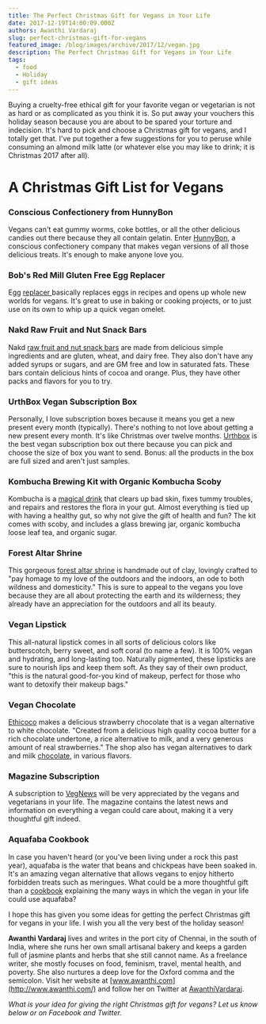 ```yaml
---
title: The Perfect Christmas Gift for Vegans in Your Life
date: 2017-12-19T14:00:09.000Z
authors: Awanthi Vardaraj
slug: perfect-christmas-gift-for-vegans
featured_image: /blog/images/archive/2017/12/vegan.jpg
description: The Perfect Christmas Gift for Vegans in Your Life
tags:
  - food
  - Holiday
  - gift ideas
---
```

Buying a cruelty-free ethical gift for your favorite vegan or vegetarian is not as hard or as complicated as you think it is. So put away your vouchers this holiday season because you are about to be spared your torture and indecision. It's hard to pick and choose a Christmas gift for vegans, and I totally get that. I've put together a few suggestions for you to peruse while consuming an almond milk latte (or whatever else you may like to drink; it is Christmas 2017 after all).

# A Christmas Gift List for Vegans

### Conscious Confectionery from HunnyBon

Vegans can't eat gummy worms, coke bottles, or all the other delicious candies out there because they all contain gelatin. Enter [HunnyBon](https://www.hunnybon.com/), a conscious confectionery company that makes vegan versions of all those delicious treats. It's enough to make anyone love you.

### Bob's Red Mill Gluten Free Egg Replacer

Egg [replacer ](https://www.amazon.com/Bobs-Red-Mill-Replacer-Single/dp/B01LZZUP98/ref=pd%5Fsim%5F325%5F12?%5Fencoding=UTF8&pd%5Frd%5Fi=B01LZZUP98&pd%5Frd%5Fr=BR7NDTDG0V0MS0W2Y7JV&pd%5Frd%5Fw=u8Up1&pd%5Frd%5Fwg=SOOk0&psc=1&refRID=BR7NDTDG0V0MS0W2Y7JV)basically replaces eggs in recipes and opens up whole new worlds for vegans. It's great to use in baking or cooking projects, or to just use on its own to whip up a quick vegan omelet.

### Nakd Raw Fruit and Nut Snack Bars

Nakd [raw fruit and nut snack bars](https://www.amazon.com/Nakd-Cocoa-Orange-18-Pack/dp/B0069RR05Q/ref=sr%5F1%5F3%5Fa%5Fit?ie=UTF8&qid=1506841393&sr=8-3&keywords=nakd+raw+food+bars&th=1) are made from delicious simple ingredients and are gluten, wheat, and dairy free. They also don't have any added syrups or sugars, and are GM free and low in saturated fats. These bars contain delicious hints of cocoa and orange. Plus, they have other packs and flavors for you to try.

### UrthBox Vegan Subscription Box

Personally, I love subscription boxes because it means you get a new present every month (typically). There's nothing to not love about getting a new present every month. It's like Christmas over twelve months. [Urthbox](http://www.urthbox.com/) is the best vegan subscription box out there because you can pick and choose the size of box you want to send. Bonus: all the products in the box are full sized and aren't just samples.

### Kombucha Brewing Kit with Organic Kombucha Scoby

Kombucha is a [magical drink](https://www.amazon.com/Kombucha-Brewing-Organic-Scoby-Temperature/dp/B00LW7OR4A/ref=as%5Fli%5Fss%5Ftl?s=kitchen&ie=UTF8&qid=1480603139&sr=1-2&keywords=kombucha+home+brew&linkCode=sl1&tag=nutriciously-20&linkId=6a267d5e9656a7a967eccfd8d2526b88) that clears up bad skin, fixes tummy troubles, and repairs and restores the flora in your gut. Almost everything is tied up with having a healthy gut, so why not give the gift of health and fun? The kit comes with scoby, and includes a glass brewing jar, organic kombucha loose leaf tea, and organic sugar.

### Forest Altar Shrine

This gorgeous [forest altar shrine](https://www.etsy.com/in-en/listing/560291757/sculpture-shrine-forest-altar-wall-art?ref=shop_home_active_15) is handmade out of clay, lovingly crafted to "pay homage to my love of the outdoors and the indoors, an ode to both wildness and domesticity." This is sure to appeal to the vegans you love because they are all about protecting the earth and its wilderness; they already have an appreciation for the outdoors and all its beauty.

### Vegan Lipstick

This all-natural lipstick comes in all sorts of delicious colors like butterscotch, berry sweet, and soft coral (to name a few). It is 100% vegan and hydrating, and long-lasting too. Naturally pigmented, these lipsticks are sure to nourish lips and keep them soft. As they say of their own product, "this is the natural good-for-you kind of makeup, perfect for those who want to detoxify their makeup bags."

### Vegan Chocolate

[Ethicoco](https://www.etsy.com/listing/247566305/strawberry-white-chocolate-dairy-free?ga_order=most_relevant&ga_search_type=all&ga_view_type=gallery&ga_search_query=vegan&ref=sc_gallery_11&plkey=add3a328e539159cc368339728f3afcbc03a4046%3A247566305) makes a delicious strawberry chocolate that is a vegan alternative to white chocolate. "Created from a delicious high quality cocoa butter for a rich chocolate undertone, a rice alternative to milk, and a very generous amount of real strawberries." The shop also has vegan alternatives to dark and milk [chocolate](https://www.tomatoink.com/blog/posts/best-fair-trade-chocolate-brands.html), in various flavors.

### Magazine Subscription

A subscription to [VegNews](http://vegnews.com/) will be very appreciated by the vegans and vegetarians in your life. The magazine contains the latest news and information on everything a vegan could care about, making it a very thoughtful gift indeed.

### Aquafaba Cookbook

In case you haven't heard (or you've been living under a rock this past year), aquafaba is the water that beans and chickpeas have been soaked in. It's an amazing vegan alternative that allows vegans to enjoy hitherto forbidden treats such as meringues. What could be a more thoughtful gift than a [cookbook](https://www.amazon.com/Aquafabulous-Egg-Free-Vegan-Recipes-Aquafaba/dp/0778805646/ref=pd%5Fsim%5F14%5F1?%5Fencoding=UTF8&pd%5Frd%5Fi=0778805646&pd%5Frd%5Fr=XNS5CYVVV44AHM8NTEGZ&pd%5Frd%5Fw=MoQaj&pd%5Frd%5Fwg=wSwl8&psc=1&refRID=XNS5CYVVV44AHM8NTEGZ&dpID=51eYD9kiQRL&preST=%5FSY291%5FBO1,204,203,200%5FQL40%5F&dpSrc=detail) explaining the many ways in which the vegan in your life could use aquafaba?

I hope this has given you some ideas for getting the perfect Christmas gift for vegans in your life. I wish you all the very best of the holiday season!

**Awanthi Vardaraj** lives and writes in the port city of Chennai, in the south of India, where she runs her own small artisanal bakery and keeps a garden full of jasmine plants and herbs that she still cannot name. As a freelance writer, she mostly focuses on food, feminism, travel, mental health, and poverty. She also nurtures a deep love for the Oxford comma and the semicolon. Visit her website at [www.awanthi.com](http://www.awanthi.com/) and follow her on Twitter at [AwanthiVardaraj](https://twitter.com/AwanthiVardaraj).

*What is your idea for giving the right Christmas gift for vegans? Let us know below or on Facebook and Twitter.*
